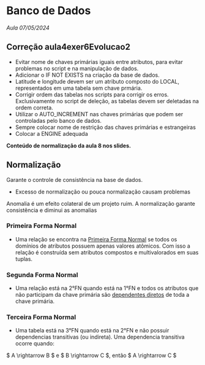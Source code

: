 # Banco de Dados

*Aula 07/05/2024*

## Correção aula4exer6Evolucao2

- Evitar nome de chaves primárias iguais entre atributos, para evitar problemas no script e na manipulação de dados.
- Adicionar o IF NOT EXISTS na criação da base de dados.
- Latitude e longitude devem ser um atributo composto do LOCAL, representados em uma tabela sem chave prmária.
- Corrigir ordem das tabelas nos scripts para corrigir os erros. Exclusivamente no script de deleção, as tabelas devem ser deletadas na ordem correta.
- Utilizar o AUTO_INCREMENT nas chaves primárias que podem ser controladas pelo banco de dados.
- Sempre colocar nome de restrição das chaves primárias e estrangeiras
- Colocar a ENGINE adequada

**Conteúdo de normalização da aula 8 nos slides.**

## Normalização

Garante o controle de consistência na base de dados.

- Excesso de normalização ou pouca normalização causam problemas

Anomalia é um efeito colateral de um projeto ruim. A normalização garante consistência e diminui as anomalias

### Primeira Forma Normal

- Uma relação se encontra na <ins>Primeira Forma Normal</ins> se todos os domínios de atributos possuem apenas valores atômicos. Com isso a relação é construída sem atributos compostos e multivalorados em suas tuplas.

### Segunda Forma Normal

- Uma relação está na 2°FN quando está na 1°FN e todos os atributos que não participam da chave primária são <ins>dependentes diretos</ins> de toda a chave primária.

### Terceira Forma Normal

- Uma tabela está na 3°FN quando está na 2°FN e não possuir dependencias transitivas (ou indireta). Uma dependencia transitiva ocorre quando:

$ A \rightarrow B $ e $ B \rightarrow C $, então $ A \rightarrow C $ 